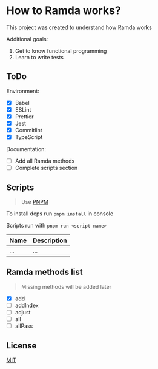 # How to Ramda works?

This project was created to understand how Ramda works

Additional goals:

1. Get to know functional programming
2. Learn to write tests

## ToDo

Environment:

- [x] Babel
- [x] ESLint
- [x] Prettier
- [x] Jest
- [x] Commitlint
- [x] TypeScript

Documentation:

- [ ] Add all Ramda methods
- [ ] Complete scripts section

## Scripts

> Use [PNPM](https://github.com/pnpm/pnpm)

To install deps run `pnpm install` in console

Scripts run with `pnpm run <script name>`

| Name | Description |
| ---- | ----------- |
| ...  | ...         |

## Ramda methods list

> Missing methods will be added later

- [x] add
- [ ] addIndex
- [ ] adjust
- [ ] all
- [ ] allPass

## License

[MIT](/license)
